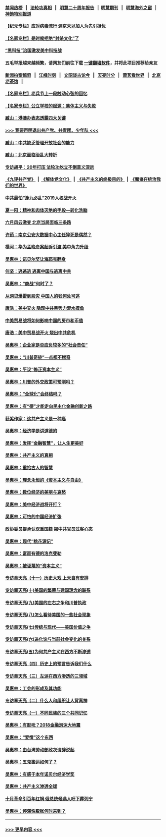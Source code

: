 #### [禁闻热榜](热点新闻.md?=0)  &nbsp;&nbsp;|&nbsp;&nbsp; [法轮功真相](https://github.com/gfw-breaker/truth/blob/master/README.md?=0) &nbsp;&nbsp;|&nbsp;&nbsp; [明慧二十周年报告](https://github.com/gfw-breaker/mh-reports/blob/master/README.md?=0) &nbsp;&nbsp;|&nbsp;&nbsp;[明慧期刊](https://github.com/gfw-breaker/mh-qikan) &nbsp;&nbsp;|&nbsp;&nbsp; [明慧海外之窗](https://github.com/gfw-breaker/mh-news/blob/master/README.md?=0) &nbsp;&nbsp;|&nbsp;&nbsp; [神韵特别报道](https://github.com/gfw-breaker/mh-news/blob/master/shenyun.md?=0)
#### [【纪元专栏】应对病毒流行 渥京未以加人为先引担忧](../pages/nsc423/n11875714.md?t=03091232) 
#### [【名家专栏】是时候拒绝“封杀文化”了](../pages/nsc423/n11814093.md?t=03091232) 
#### [“黑科技”治国激发美中科技战](../pages/nsc423/n11638056.md?t=03091232) 
#### 五毛举报越来越频繁，请网友们前往下载 [一键翻墙软件](https://github.com/gfw-breaker/ssr-accounts)，并将此项目推荐给亲友
#### [新闻拍案惊奇](https://github.com/gfw-breaker/banned-news/blob/master/pages/link4.md) &nbsp;&nbsp;|&nbsp;&nbsp; [江峰时刻](https://github.com/gfw-breaker/banned-news/blob/master/pages/link4.md) &nbsp;&nbsp;|&nbsp;&nbsp; [文昭谈古论今](https://github.com/gfw-breaker/banned-news/blob/master/pages/link4.md) &nbsp;&nbsp;|&nbsp;&nbsp; [天亮时分](https://github.com/gfw-breaker/banned-news/blob/master/pages/link4.md) &nbsp;&nbsp;|&nbsp;&nbsp; [萧茗看世界](https://github.com/gfw-breaker/banned-news/blob/master/pages/link4.md) &nbsp;&nbsp;|&nbsp;&nbsp; [北京老茶馆](https://github.com/gfw-breaker/banned-news/blob/master/pages/link4.md) &nbsp;&nbsp;|&nbsp;&nbsp; 
#### [【名家专栏】老兵节上一段触动心弦的回忆](../pages/nsc423/n11646016.md?t=03091232) 
#### [【名家专栏】公立学校的起源：集体主义与失败](../pages/nsc423/n11601833.md?t=03091232) 
#### [臧山：港澳办表态透露四大关键](../pages/nsc423/n11421628.md?t=03091232) 
#### [>>> 我要声明退出共产党、共青团、少年队 <<<](https://github.com/begood0513/goodnews/blob/master/quit/letter.md) 
#### [臧山：中共缺乏管理开放社会的能力](../pages/nsc423/n11407457.md?t=03091232) 
#### [臧山：北京面临治乱大转折](../pages/nsc423/n11406895.md?t=03091232) 
#### [专访胡平：20年打压 法轮功屹立不倒意义深远](../pages/nsc423/n11398800.md?t=03091232) 
#### [《九评共产党》](https://github.com/begood0513/9ping.md/blob/master/README.md) &nbsp;|&nbsp; [《解体党文化》](../../../../jtdwh.md/blob/master/README.md)  &nbsp;|&nbsp; [《共产主义的终极目的》](../../../../gczydzjmd.md/blob/master/README.md) &nbsp;|&nbsp; [《魔鬼在统治我们的世界》](../../../../mgztzwmdsj.md/blob/master/README.md) 
#### [中共最怕“逢九必乱”2019人权战开火](../pages/nsc423/n11385248.md?t=03091232) 
#### [夏一阳：精神和肉体灭绝的手段—转化洗脑](../pages/nsc423/n11368250.md?t=03091232) 
#### [六月风云激变 北京当局面临三条路](../pages/nsc423/n11313668.md?t=03091232) 
#### [许茹：南京公安大数据中心主任猝死是偶然？](../pages/nsc423/n11064744.md?t=03091232) 
#### [横河：华为孟晚舟案起诉引渡 美中角力升级](../pages/nsc423/n11027230.md?t=03091232) 
#### [吴惠林：诺贝尔奖让海耶克翻身](../pages/nsc423/n10890049.md?t=03091232) 
#### [何坚：逃逃逃 逃离中国与逃离中共](../pages/nsc423/n10592891.md?t=03091232) 
#### [吴惠林：“商战”何时了？](../pages/nsc423/n10573558.md?t=03091232) 
#### [从网贷爆雷到股灾 中国人的钱何处可逃](../pages/nsc423/n10572800.md?t=03091232) 
#### [唐浩：美中交火 隐现中共黑势力混水摸鱼](../pages/nsc423/n10544040.md?t=03091232) 
#### [中美贸易战将如何影响中国的房市和币值](../pages/nsc423/n10543697.md?t=03091232) 
#### [唐浩：美中贸易战开火 烧出中共危机](../pages/nsc423/n10540126.md?t=03091232) 
#### [吴惠林：企业家是否应负较多的“社会责任”](../pages/nsc423/n10535022.md?t=03091232) 
#### [吴惠林：“川普奇迹”一点都不稀奇](../pages/nsc423/n10512808.md?t=03091232) 
#### [吴惠林：平议“修正资本主义”](../pages/nsc423/n10495724.md?t=03091232) 
#### [吴惠林：川普的外交政策可预测吗？](../pages/nsc423/n10462387.md?t=03091232) 
#### [吴惠林：“全球化”会终结吗？](../pages/nsc423/n10452838.md?t=03091232) 
#### [吴惠林：有“德”才能走向民主化金融创新之路](../pages/nsc423/n10432292.md?t=03091232) 
#### [获奖作家：这共产主义是一种癌](../pages/nsc423/n10431541.md?t=03091232) 
#### [吴惠林：经济学是讲道德的](../pages/nsc423/n10398014.md?t=03091232) 
#### [吴惠林：发挥“金融智慧”，让人生更美好](../pages/nsc423/n10375019.md?t=03091232) 
#### [吴惠林：共产主义的真相](../pages/nsc423/n10351394.md?t=03091232) 
#### [吴惠林：重拾古人的智慧](../pages/nsc423/n10337691.md?t=03091232) 
#### [吴惠林：理念永恒的《资本主义与自由》](../pages/nsc423/n10316274.md?t=03091232) 
#### [吴惠林：数位经济的美丽与哀愁](../pages/nsc423/n10292946.md?t=03091232) 
#### [吴惠林：美中经济战将开打？](../pages/nsc423/n10258825.md?t=03091232) 
#### [吴惠林：可怕的中国经济扩张](../pages/nsc423/n10219147.md?t=03091232) 
#### [政协委员提承认双重国籍 揭中共官员过客心态](../pages/nsc423/n10208809.md?t=03091232) 
#### [吴惠林：现代“桃花源记”](../pages/nsc423/n10185234.md?t=03091232) 
#### [吴惠林：富而有德的洛克斐勒](../pages/nsc423/n10142264.md?t=03091232) 
#### [吴惠林：被诬蔑的“资本主义”](../pages/nsc423/n10124816.md?t=03091232) 
#### [专访章天亮（十一）历史大戏 上天自有安排](../pages/nsc423/n10094905.md?t=03091232) 
#### [专访章天亮(十)美国的繁荣与建国理念的联系](../pages/nsc423/n10094899.md?t=03091232) 
#### [专访章天亮(九)美国的左右之争和川普执政](../pages/nsc423/n10094889.md?t=03091232) 
#### [专访章天亮(八)怎么看待美国的一些社会现象](../pages/nsc423/n10094857.md?t=03091232) 
#### [专访章天亮(七)传统与现代——美国价值之争](../pages/nsc423/n10093140.md?t=03091232) 
#### [专访章天亮(六)进化论与当前社会变化的关系](../pages/nsc423/n10092036.md?t=03091232) 
#### [专访章天亮(五)为何共产主义在西方不断渗透](../pages/nsc423/n10083620.md?t=03091232) 
#### [专访章天亮（四）历史上的预言告诉我们什么](../pages/nsc423/n10083606.md?t=03091232) 
#### [专访章天亮（三）左派在西方渗透的三领域](../pages/nsc423/n10081115.md?t=03091232) 
#### [吴惠林：工会的形成及其功能](../pages/nsc423/n10080633.md?t=03091232) 
#### [专访章天亮（二）什么人和组织让人背离神](../pages/nsc423/n10076637.md?t=03091232) 
#### [专访章天亮（一）不同民族的三个共同记忆](../pages/nsc423/n10074188.md?t=03091232) 
#### [吴惠林：有影呒？2018金融泡沫大地震](../pages/nsc423/n10040534.md?t=03091232) 
#### [吴惠林：“爱情”这个东西](../pages/nsc423/n10019423.md?t=03091232) 
#### [吴惠林：由台湾劳动部政次请辞说起](../pages/nsc423/n9979679.md?t=03091232) 
#### [吴惠林：五鬼搬运如何了？](../pages/nsc423/n9925338.md?t=03091232) 
#### [吴惠林：有感于本年诺贝尔经济学奖](../pages/nsc423/n9871883.md?t=03091232) 
#### [吴惠林：共产主义渗透全球](../pages/nsc423/n9812748.md?t=03091232) 
#### [十月革命引百年红祸 俄总统候选人吁下葬列宁](../pages/nsc423/n9810182.md?t=03091232) 
#### [吴惠林：停滞性膨胀何时来到？](../pages/nsc423/n9764136.md?t=03091232) 

----
#### [ >>> 更早内容 <<< ](../indexes/nsc423-earlier.md)
